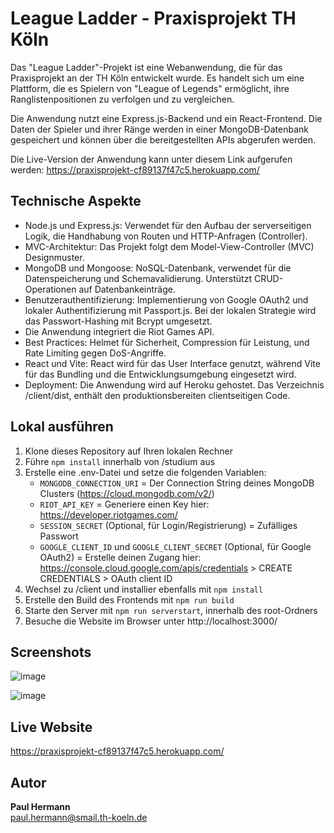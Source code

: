 # League Ladder - Praxisprojekt TH Köln

Das "League Ladder"-Projekt ist eine Webanwendung, die für das Praxisprojekt an der TH Köln entwickelt wurde. Es handelt sich um eine Plattform, die es Spielern von "League of Legends" ermöglicht, ihre Ranglistenpositionen zu verfolgen und zu vergleichen.

Die Anwendung nutzt eine Express.js-Backend und ein React-Frontend. Die Daten der Spieler und ihrer Ränge werden in einer MongoDB-Datenbank gespeichert und können über die bereitgestellten APIs abgerufen werden.

Die Live-Version der Anwendung kann unter diesem Link aufgerufen werden: https://praxisprojekt-cf89137f47c5.herokuapp.com/

## Technische Aspekte
- Node.js und Express.js: Verwendet für den Aufbau der serverseitigen Logik, die Handhabung von Routen und HTTP-Anfragen (Controller).
- MVC-Architektur: Das Projekt folgt dem Model-View-Controller (MVC) Designmuster.
- MongoDB und Mongoose: NoSQL-Datenbank, verwendet für die Datenspeicherung und Schemavalidierung. Unterstützt CRUD-Operationen auf Datenbankeinträge.
- Benutzerauthentifizierung: Implementierung von Google OAuth2 und lokaler Authentifizierung mit Passport.js. Bei der lokalen Strategie wird das Passwort-Hashing mit Bcrypt umgesetzt.
- Die Anwendung integriert die Riot Games API.
- Best Practices: Helmet für Sicherheit, Compression für Leistung, und Rate Limiting gegen DoS-Angriffe.
- React und Vite: React wird für das User Interface genutzt, während Vite für das Bundling und die Entwicklungsumgebung eingesetzt wird.
- Deployment: Die Anwendung wird auf Heroku gehostet. Das Verzeichnis /client/dist, enthält den produktionsbereiten clientseitigen Code. 

## Lokal ausführen
1. Klone dieses Repository auf Ihren lokalen Rechner
2. Führe `npm install` innerhalb von /studium aus
3. Erstelle eine .env-Datei und setze die folgenden Variablen:
   - `MONGODB_CONNECTION_URI` = Der Connection String deines MongoDB Clusters (https://cloud.mongodb.com/v2/)
   - `RIOT_API_KEY` = Generiere einen Key hier: https://developer.riotgames.com/
   - `SESSION_SECRET` (Optional, für Login/Registrierung) = Zufälliges Passwort
   - `GOOGLE_CLIENT_ID` und `GOOGLE_CLIENT_SECRET` (Optional, für Google OAuth2) = Erstelle deinen Zugang hier: https://console.cloud.google.com/apis/credentials > CREATE CREDENTIALS > OAuth client ID
4. Wechsel zu /client und installier ebenfalls mit `npm install`
5. Erstelle den Build des Frontends mit `npm run build`
6. Starte den Server mit `npm run serverstart`, innerhalb des root-Ordners
7. Besuche die Website im Browser unter http://localhost:3000/

## Screenshots
![image](https://github.com/Dallair220/studium/assets/93786532/748f6bdc-cc1d-41f1-8485-0c8860bc0cfe)

![image](https://github.com/Dallair220/studium/assets/93786532/b0d3eac4-c4ce-42ce-835f-d69fa4037092)

## Live Website
https://praxisprojekt-cf89137f47c5.herokuapp.com/

## Autor
**Paul Hermann**  
paul.hermann@smail.th-koeln.de
